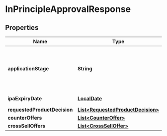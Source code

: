 # InPrincipleApprovalResponse

## Properties
Name | Type | Description | Notes
------------ | ------------- | ------------- | -------------
**applicationStage** | **String** | Current stage of an application.This is a reference data field. Please use /v1/apac/utilities/referenceData/{applicationStage} resource to get possible value of this field with description. You can use applicationStage field name as the referenceCode parameter to retrieve the values. | 
**ipaExpiryDate** | [**LocalDate**](LocalDate.md) | In principle approval expiration date in  ISO 8601 date format YYYY-MM-DD |  [optional]
**requestedProductDecision** | [**List&lt;RequestedProductDecision&gt;**](RequestedProductDecision.md) |  |  [optional]
**counterOffers** | [**List&lt;CounterOffer&gt;**](CounterOffer.md) |  |  [optional]
**crossSellOffers** | [**List&lt;CrossSellOffer&gt;**](CrossSellOffer.md) |  |  [optional]
